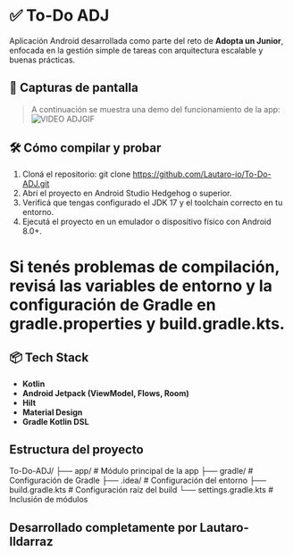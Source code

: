 # ✅ To-Do ADJ

Aplicación Android desarrollada como parte del reto de **Adopta un Junior**, enfocada en la gestión simple de tareas con arquitectura escalable y buenas prácticas.

## 📸 Capturas de pantalla

> A continuación se muestra una demo del funcionamiento de la app:
> ![VIDEO ADJGIF](https://github.com/user-attachments/assets/1a54cc64-9e2d-40df-9190-c963450760f4)

## 🛠️ Cómo compilar y probar

1. Cloná el repositorio: git clone https://github.com/Lautaro-io/To-Do-ADJ.git
2. Abrí el proyecto en Android Studio Hedgehog o superior.
3. Verificá que tengas configurado el JDK 17 y el toolchain correcto en tu entorno.
4. Ejecutá el proyecto en un emulador o dispositivo físico con Android 8.0+.
 # Si tenés problemas de compilación, revisá las variables de entorno y la configuración de Gradle en gradle.properties y build.gradle.kts.

## 📦 Tech Stack
- **Kotlin**
- **Android Jetpack (ViewModel, Flows, Room)**
- **Hilt**
- **Material Design**
- **Gradle Kotlin DSL**

##   Estructura del proyecto 
  To-Do-ADJ/
  ├── app/                  # Módulo principal de la app
  ├── gradle/               # Configuración de Gradle
  ├── .idea/                # Configuración del entorno
  ├── build.gradle.kts      # Configuración raíz del build
  └── settings.gradle.kts   # Inclusión de módulos


## Desarrollado completamente por Lautaro-Ildarraz





